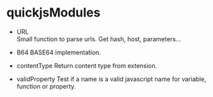 # quickjsModules

+ URL  
Small function to parse urls. Get hash, host, parameters...

+ B64
BASE64 implementation.

+ contentType
Return content type from extension. 

+ validProperty
Test if a name is a valid javascript name for variable, function or property.

